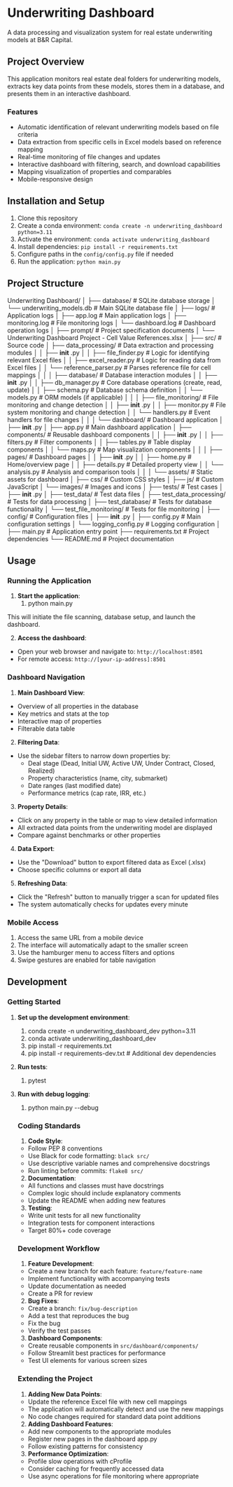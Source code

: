# Underwriting Dashboard

A data processing and visualization system for real estate underwriting models at B&R Capital.

## Project Overview

This application monitors real estate deal folders for underwriting models, extracts key data points from these models, stores them in a database, and presents them in an interactive dashboard.

### Features

- Automatic identification of relevant underwriting models based on file criteria
- Data extraction from specific cells in Excel models based on reference mapping
- Real-time monitoring of file changes and updates
- Interactive dashboard with filtering, search, and download capabilities
- Mapping visualization of properties and comparables
- Mobile-responsive design

## Installation and Setup

1. Clone this repository
2. Create a conda environment: `conda create -n underwriting_dashboard python=3.11`
3. Activate the environment: `conda activate underwriting_dashboard`
4. Install dependencies: `pip install -r requirements.txt`
5. Configure paths in the `config/config.py` file if needed
6. Run the application: `python main.py`

## Project Structure

Underwriting Dashboard/
│
├── database/ # SQLite database storage
│ └── underwriting_models.db # Main SQLite database file
│
├── logs/ # Application logs
│ ├── app.log # Main application logs
│ ├── monitoring.log # File monitoring logs
│ └── dashboard.log # Dashboard operation logs
│
├── prompt/ # Project specification documents
│ └── Underwriting Dashboard Project - Cell Value References.xlsx
│
├── src/ # Source code
│ ├── data_processing/ # Data extraction and processing modules
│ │ ├── **init** .py
│ │ ├── file_finder.py # Logic for identifying relevant Excel files
│ │ ├── excel_reader.py # Logic for reading data from Excel files
│ │ └── reference_parser.py # Parses reference file for cell mappings
│ │
│ ├── database/ # Database interaction modules
│ │ ├── **init** .py
│ │ ├── db_manager.py # Core database operations (create, read, update)
│ │ ├── schema.py # Database schema definition
│ │ └── models.py # ORM models (if applicable)
│ │
│ ├── file_monitoring/ # File monitoring and change detection
│ │ ├── **init** .py
│ │ ├── monitor.py # File system monitoring and change detection
│ │ └── handlers.py # Event handlers for file changes
│ │
│ └── dashboard/ # Dashboard application
│ ├── **init** .py
│ ├── app.py # Main dashboard application
│ ├── components/ # Reusable dashboard components
│ │ ├── **init** .py
│ │ ├── filters.py # Filter components
│ │ ├── tables.py # Table display components
│ │ └── maps.py # Map visualization components
│ │
│ ├── pages/ # Dashboard pages
│ │ ├── **init** .py
│ │ ├── home.py # Home/overview page
│ │ ├── details.py # Detailed property view
│ │ └── analysis.py # Analysis and comparison tools
│ │
│ └── assets/ # Static assets for dashboard
│ ├── css/ # Custom CSS styles
│ ├── js/ # Custom JavaScript
│ └── images/ # Images and icons
│
├── tests/ # Test cases
│ ├── **init** .py
│ ├── test_data/ # Test data files
│ ├── test_data_processing/ # Tests for data processing
│ ├── test_database/ # Tests for database functionality
│ └── test_file_monitoring/ # Tests for file monitoring
│
├── config/ # Configuration files
│ ├── **init** .py
│ ├── config.py # Main configuration settings
│ └── logging_config.py # Logging configuration
│
├── main.py # Application entry point
├── requirements.txt # Project dependencies
└── README.md # Project documentation

## Usage

### Running the Application

1. **Start the application**:
   1. python main.py

This will initiate the file scanning, database setup, and launch the dashboard.

2. **Access the dashboard**:

- Open your web browser and navigate to: `http://localhost:8501`
- For remote access: `http://[your-ip-address]:8501`

### Dashboard Navigation

1. **Main Dashboard View**:

- Overview of all properties in the database
- Key metrics and stats at the top
- Interactive map of properties
- Filterable data table

2. **Filtering Data**:

- Use the sidebar filters to narrow down properties by:
  - Deal stage (Dead, Initial UW, Active UW, Under Contract, Closed, Realized)
  - Property characteristics (name, city, submarket)
  - Date ranges (last modified date)
  - Performance metrics (cap rate, IRR, etc.)

3. **Property Details**:

- Click on any property in the table or map to view detailed information
- All extracted data points from the underwriting model are displayed
- Compare against benchmarks or other properties

4. **Data Export**:

- Use the "Download" button to export filtered data as Excel (.xlsx)
- Choose specific columns or export all data

5. **Refreshing Data**:

- Click the "Refresh" button to manually trigger a scan for updated files
- The system automatically checks for updates every minute

### Mobile Access

1. Access the same URL from a mobile device
2. The interface will automatically adapt to the smaller screen
3. Use the hamburger menu to access filters and options
4. Swipe gestures are enabled for table navigation

## Development

### Getting Started

1. **Set up the development environment**:

   1. conda create -n underwriting_dashboard_dev python=3.11
   2. conda activate underwriting_dashboard_dev
   3. pip install -r requirements.txt
   4. pip install -r requirements-dev.txt # Additional dev dependencies

2. **Run tests**:

   1. pytest

3. **Run with debug logging**:

   1. python main.py --debug

   ### Coding Standards

   1. **Code Style**:

   - Follow PEP 8 conventions
   - Use Black for code formatting: `black src/`
   - Use descriptive variable names and comprehensive docstrings
   - Run linting before commits: `flake8 src/`

   2. **Documentation**:

   - All functions and classes must have docstrings
   - Complex logic should include explanatory comments
   - Update the README when adding new features

   3. **Testing**:

   - Write unit tests for all new functionality
   - Integration tests for component interactions
   - Target 80%+ code coverage

   ### Development Workflow

   1. **Feature Development**:

   - Create a new branch for each feature: `feature/feature-name`
   - Implement functionality with accompanying tests
   - Update documentation as needed
   - Create a PR for review

   2. **Bug Fixes**:

   - Create a branch: `fix/bug-description`
   - Add a test that reproduces the bug
   - Fix the bug
   - Verify the test passes

   3. **Dashboard Components**:

   - Create reusable components in `src/dashboard/components/`
   - Follow Streamlit best practices for performance
   - Test UI elements for various screen sizes

   ### Extending the Project

   1. **Adding New Data Points**:

   - Update the reference Excel file with new cell mappings
   - The application will automatically detect and use the new mappings
   - No code changes required for standard data point additions

   2. **Adding Dashboard Features**:

   - Add new components to the appropriate modules
   - Register new pages in the dashboard app.py
   - Follow existing patterns for consistency

   3. **Performance Optimization**:

   - Profile slow operations with cProfile
   - Consider caching for frequently accessed data
   - Use async operations for file monitoring where appropriate
